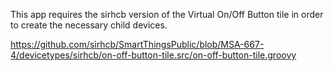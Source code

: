
This app requires the sirhcb version of the Virtual On/Off Button tile in order to create the necessary child devices.

https://github.com/sirhcb/SmartThingsPublic/blob/MSA-667-4/devicetypes/sirhcb/on-off-button-tile.src/on-off-button-tile.groovy

